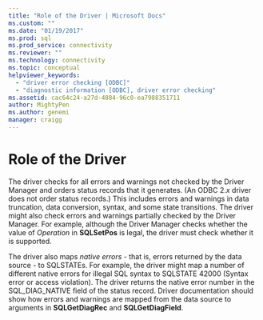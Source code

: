 ```yaml
---
title: "Role of the Driver | Microsoft Docs"
ms.custom: ""
ms.date: "01/19/2017"
ms.prod: sql
ms.prod_service: connectivity
ms.reviewer: ""
ms.technology: connectivity
ms.topic: conceptual
helpviewer_keywords: 
  - "driver error checking [ODBC]"
  - "diagnostic information [ODBC], driver error checking"
ms.assetid: cac64c24-a27d-4884-96c0-ea7988351711
author: MightyPen
ms.author: genemi
manager: craigg
---
```

# Role of the Driver
The driver checks for all errors and warnings not checked by the Driver Manager and orders status records that it generates. (An ODBC 2.*x* driver does not order status records.) This includes errors and warnings in data truncation, data conversion, syntax, and some state transitions. The driver might also check errors and warnings partially checked by the Driver Manager. For example, although the Driver Manager checks whether the value of *Operation* in **SQLSetPos** is legal, the driver must check whether it is supported.  
  
 The driver also maps *native errors* - that is, errors returned by the data source - to SQLSTATEs. For example, the driver might map a number of different native errors for illegal SQL syntax to SQLSTATE 42000 (Syntax error or access violation). The driver returns the native error number in the SQL_DIAG_NATIVE field of the status record. Driver documentation should show how errors and warnings are mapped from the data source to arguments in **SQLGetDiagRec** and **SQLGetDiagField**.
